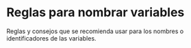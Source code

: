 # Reglas para nombrar variables

Reglas y consejos que se recomienda usar para los nombres o identificadores de las variables.
